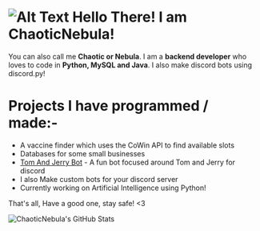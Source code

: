 # ![Alt Text](https://camo.githubusercontent.com/57cb6dfd67a65da0f5ede3adc658e6b30858864c8ed3858a3ced129865a476d9/68747470733a2f2f656d6f6a69732e736c61636b6d6f6a69732e636f6d2f656d6f6a69732f696d616765732f313537303231313632352f363631312f776176652d616e696d617465642e6769663f31353730323131363235) Hello There! I am ChaoticNebula!

You can also call me **Chaotic or Nebula**. I am a **backend developer** who loves to code in **Python, MySQL and Java**. I also make discord bots using discord.py!

# Projects I have programmed / made:-

* A vaccine finder which uses the CoWin API to find available slots
* Databases for some small businesses
* [Tom And Jerry Bot](https://top.gg/bot/804345383110836234) - A fun bot focused around Tom and Jerry for discord
* I also Make custom bots for your discord server
* Currently working on Artificial Intelligence using Python! 

That's all, Have a good one, stay safe! <3

![ChaoticNebula's GitHub Stats](https://github-readme-stats.vercel.app/api?username=ChaoticNebula5)

